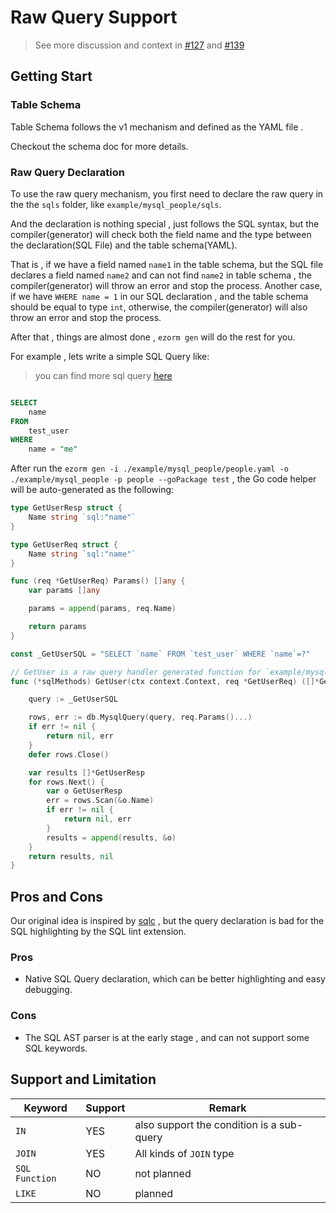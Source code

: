 # Raw Query Support

> See more discussion and context in [#127](https://github.com/ezbuy/ezorm/issues/127) and [#139](https://github.com/ezbuy/ezorm/pull/139)

## Getting Start

### Table Schema

Table Schema follows the v1 mechanism and defined as the YAML file .

Checkout the schema doc for more details.

### Raw Query Declaration

To use the raw query mechanism, you first need to declare the raw query in the the `sqls` folder, like `example/mysql_people/sqls`.

And the declaration is nothing special , just follows the SQL syntax, but the compiler(generator) will check both the field name and the type between the declaration(SQL File) and the table schema(YAML).

That is , if we have a field named `name1` in the table schema, but the SQL file declares a field named `name2` and can not find `name2` in table schema , the compiler(generator) will throw an error and stop the process. Another case, if we have `WHERE name = 1` in our SQL declaration , and the table schema should be equal to type `int`, otherwise, the compiler(generator) will also throw an error and stop the process.

After that , things are almost done , `ezorm gen` will do the rest for you.

For example , lets write a simple SQL Query like:

> you can find more sql query [here](https://github.com/ezbuy/ezorm/tree/main/e2e/mysql/sqls)

```sql

SELECT
	name
FROM
	test_user
WHERE
	name = "me"
```

After run the `ezorm gen -i ./example/mysql_people/people.yaml -o ./example/mysql_people -p people --goPackage test` , the Go code helper will be auto-generated as the following:

```go
type GetUserResp struct {
	Name string `sql:"name"`
}

type GetUserReq struct {
	Name string `sql:"name"`
}

func (req *GetUserReq) Params() []any {
	var params []any

	params = append(params, req.Name)

	return params
}

const _GetUserSQL = "SELECT `name` FROM `test_user` WHERE `name`=?"

// GetUser is a raw query handler generated function for `example/mysql_people/sqls/get_user.sql`.
func (*sqlMethods) GetUser(ctx context.Context, req *GetUserReq) ([]*GetUserResp, error) {

	query := _GetUserSQL

	rows, err := db.MysqlQuery(query, req.Params()...)
	if err != nil {
		return nil, err
	}
	defer rows.Close()

	var results []*GetUserResp
	for rows.Next() {
		var o GetUserResp
		err = rows.Scan(&o.Name)
		if err != nil {
			return nil, err
		}
		results = append(results, &o)
	}
	return results, nil
}
```

## Pros and Cons

Our original idea is inspired by [sqlc](https://github.com/kyleconroy/sqlc) , but the query declaration is bad for the SQL highlighting by the SQL lint extension.

### Pros

* Native SQL Query declaration, which can be better highlighting and easy debugging.

### Cons

* The SQL AST parser is at the early stage , and can not support some SQL keywords.


## Support and Limitation

|Keyword|Support|Remark|
|--|--|--|
|`IN`| YES | also support the condition is a sub-query|
|`JOIN`| YES | All kinds of `JOIN` type|
|`SQL Function`| NO | not planned|
|`LIKE`| NO | planned |
